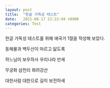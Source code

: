 ```yaml
---
layout: post
title:  "한글 가독성 테스트"
date:   2021-08-17 22:22:49 +0900
categories: Test
---
```

한글 가독성 테스트를 위해 애국가 1절을 작성해 보았다.



동해물과 백두산이 마르고 닳도록

하느님이 보우하사 우리나라 만세

무궁화 삼천리 화려강산

대한사람 대한으로 길이 보전하세

